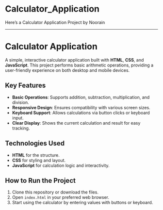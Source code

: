 # Calculator_Application
Here’s a Calculator Application Project by Noorain

---

# Calculator Application

A simple, interactive calculator application built with **HTML**, **CSS**, and **JavaScript**. This project performs basic arithmetic operations, providing a user-friendly experience on both desktop and mobile devices.

## Key Features
- **Basic Operations**: Supports addition, subtraction, multiplication, and division.
- **Responsive Design**: Ensures compatibility with various screen sizes.
- **Keyboard Support**: Allows calculations via button clicks or keyboard input.
- **Clear Display**: Shows the current calculation and result for easy tracking.

## Technologies Used
- **HTML** for the structure.
- **CSS** for styling and layout.
- **JavaScript** for calculation logic and interactivity.

## How to Run the Project
1. Clone this repository or download the files.
2. Open `index.html` in your preferred web browser.
3. Start using the calculator by entering values with buttons or keyboard.
